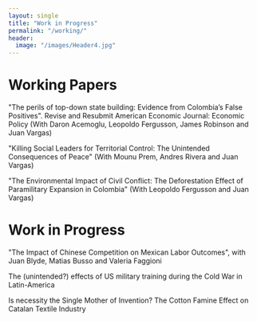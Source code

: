 ```yaml
---
layout: single
title: "Work in Progress"
permalink: "/working/"
header:
  image: "/images/Header4.jpg"
---
```


# Working Papers
"The perils of top-down state building: Evidence from Colombia’s False Positives". Revise and Resubmit American Economic Journal: Economic Policy (With Daron Acemoglu, Leopoldo Fergusson, James Robinson and Juan Vargas)

"Killing Social Leaders for Territorial Control: The Unintended Consequences of Peace"   (With Mounu Prem, Andres Rivera and Juan Vargas)

"The Environmental Impact of Civil Conflict: The Deforestation Effect of Paramilitary Expansion in Colombia"  (With Leopoldo Fergusson and  Juan Vargas)

# Work in Progress
"The Impact of Chinese Competition on Mexican Labor Outcomes", with Juan Blyde, Matias Busso and Valeria Faggioni

The (unintended?) effects of US military training during the Cold War in Latin-America

Is necessity the Single Mother of Invention? The Cotton Famine Effect on Catalan Textile Industry
